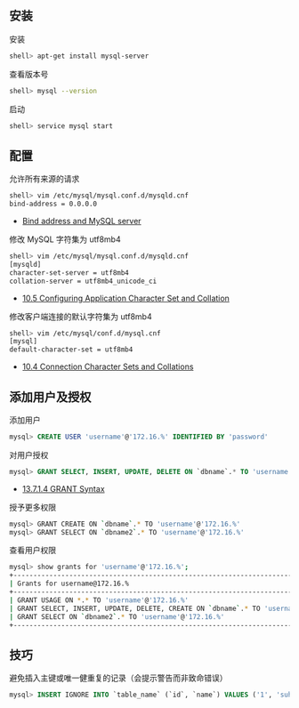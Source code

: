 ## 安装

安装

```sh
shell> apt-get install mysql-server
```

查看版本号

```sh
shell> mysql --version
```

启动

```sh
shell> service mysql start
```

## 配置

允许所有来源的请求

```sh
shell> vim /etc/mysql/mysql.conf.d/mysqld.cnf
bind-address = 0.0.0.0
```

- [Bind address and MySQL server](https://stackoverflow.com/questions/3552680/bind-address-and-mysql-server)

修改 MySQL 字符集为 utf8mb4

```sh
shell> vim /etc/mysql/mysql.conf.d/mysqld.cnf
[mysqld]
character-set-server = utf8mb4
collation-server = utf8mb4_unicode_ci
```

- [10.5 Configuring Application Character Set and Collation](https://dev.mysql.com/doc/refman/5.7/en/charset-applications.html)

修改客户端连接的默认字符集为 utf8mb4

```sh
shell> vim /etc/mysql/conf.d/mysql.cnf
[mysql]
default-character-set = utf8mb4
```

- [10.4 Connection Character Sets and Collations](https://dev.mysql.com/doc/refman/5.7/en/charset-connection.html)

## 添加用户及授权

添加用户

```sql
mysql> CREATE USER 'username'@'172.16.%' IDENTIFIED BY 'password'
```

对用户授权

```sql
mysql> GRANT SELECT, INSERT, UPDATE, DELETE ON `dbname`.* TO 'username'@'172.16.%'
```

- [13.7.1.4 GRANT Syntax](https://dev.mysql.com/doc/refman/5.7/en/grant.html)

授予更多权限

```sh
mysql> GRANT CREATE ON `dbname`.* TO 'username'@'172.16.%'
mysql> GRANT SELECT ON `dbname2`.* TO 'username'@'172.16.%'
```

查看用户权限

```sh
mysql> show grants for 'username'@'172.16.%';
+-------------------------------------------------------------------------------------+
| Grants for username@172.16.%                                                        |
+-------------------------------------------------------------------------------------+
| GRANT USAGE ON *.* TO 'username'@'172.16.%'                                         |
| GRANT SELECT, INSERT, UPDATE, DELETE, CREATE ON `dbname`.* TO 'username'@'172.16.%' |
| GRANT SELECT ON `dbname2`.* TO 'username'@'172.16.%'                                |
+-------------------------------------------------------------------------------------+
```

## 技巧

避免插入主键或唯一健重复的记录（会提示警告而非致命错误）

```sql
mysql> INSERT IGNORE INTO `table_name` (`id`, `name`) VALUES ('1', 'suhua');
```
